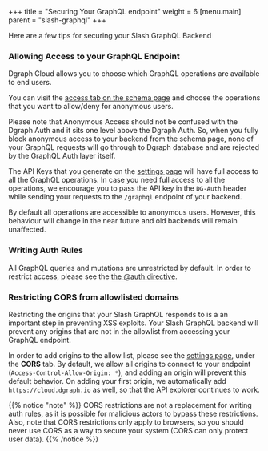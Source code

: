 +++
title = "Securing Your GraphQL endpoint"
weight = 6
[menu.main]
    parent = "slash-graphql"
+++

Here are a few tips for securing your Slash GraphQL Backend

### Allowing Access to your GraphQL Endpoint

Dgraph Cloud allows you to choose which GraphQL operations are available to end users.

You can visit the [access tab on the schema page](https://cloud.dgraph.io/_/schema) and choose the operations that you want to allow/deny for anonymous users.

Please note that Anonymous Access should not be confused with the Dgraph Auth and it sits one level above the Dgraph Auth. So, when you fully block anonymous access to your backend from the schema page, none of your GraphQL requests will go through to Dgraph database and are rejected by the GraphQL Auth layer itself.

The API Keys that you generate on the [settings page](https://cloud.dgraph.io/_/settings) will have full access to all the GraphQL operations. In case you need full access to all the operations, we encourage you to pass the API key in the `DG-Auth` header while sending your requests to the `/graphql` endpoint of your backend.

By default all operations are accessible to anonymous users. However, this behaviour will change in the near future and old backends will remain unaffected.

### Writing Auth Rules

All GraphQL queries and mutations are unrestricted by default. In order to restrict access, please see the [the @auth directive](https://dgraph.io/docs/graphql/authorization/directive/).

### Restricting CORS from allowlisted domains

Restricting the origins that your Slash GraphQL responds to is a an important step in preventing XSS exploits. Your Slash GraphQL backend will prevent any origins that are not in the allowlist from accessing your GraphQL endpoint.

In order to add origins to the allow list, please see the [settings page](https://cloud.dgraph.io/_/settings), under the **CORS** tab. By default, we allow all origins to connect to your endpoint (`Access-Control-Allow-Origin: *`), and adding an origin will prevent this default behavior. On adding your first origin, we automatically add `https://cloud.dgraph.io`  as well, so that the API explorer continues to work.

{{% notice "note" %}}
CORS restrictions are not a replacement for writing auth rules, as it is possible for malicious actors to bypass these restrictions.
Also, note that CORS restrictions only apply to browsers, so you should never use CORS as a way to secure your system (CORS can only protect user data).
{{% /notice %}}
